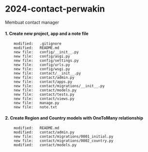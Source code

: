 # 2024-contact-perwakin
Membuat contact manager


#### 1. Create new project, app and a note file

        modified:   .gitignore
        modified:   README.md
        new file:   config/__init__.py
        new file:   config/asgi.py
        new file:   config/settings.py
        new file:   config/urls.py
        new file:   config/wsgi.py
        new file:   contact/__init__.py
        new file:   contact/admin.py
        new file:   contact/apps.py
        new file:   contact/migrations/__init__.py
        new file:   contact/models.py
        new file:   contact/tests.py
        new file:   contact/views.py
        new file:   manage.py
        new file:   note.txt


#### 2. Create Region and Country models with OneToMany relationship

        modified:   README.md
        modified:   contact/admin.py
        new file:   contact/migrations/0001_initial.py
        new file:   contact/migrations/0002_country.py
        modified:   contact/models.py